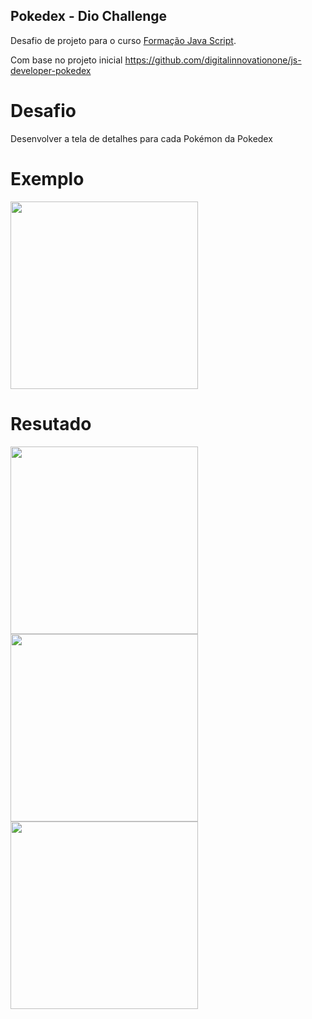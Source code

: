 ## Pokedex - Dio Challenge

Desafio de projeto para o curso [Formação Java Script](https://www.dio.me/bootcamp/formacao-javascript-developer).

Com base no projeto inicial https://github.com/digitalinnovationone/js-developer-pokedex

# Desafio
Desenvolver a tela de detalhes para cada Pokémon da Pokedex

# Exemplo
<img src="https://github.com/uniaodk/pokedex-dio-challenge/assets/52884069/0b94c278-4e8f-4b30-b1da-18d945d38e7d" width="300"/>

# Resutado
<img src="https://github.com/uniaodk/pokedex-dio-challenge/assets/52884069/80757693-110a-499c-8c36-4cc8de47e791" width="300"/>
<img src="https://github.com/uniaodk/pokedex-dio-challenge/assets/52884069/c629dc33-f071-4e77-8941-97a18881a162" width="300"/>
<img src="https://github.com/uniaodk/pokedex-dio-challenge/assets/52884069/4e22030b-02ce-4eff-ac64-3910cfe547db" width="300"/>


